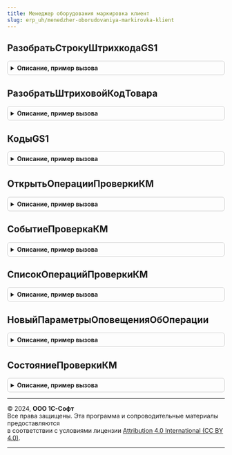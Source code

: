 ```yaml
---
title: Менеджер оборудования маркировка клиент
slug: erp_uh/menedzher-oborudovaniya-markirovka-klient
---
```



## РазобратьСтрокуШтрихкодаGS1
<details style="margin: 1em 0; padding: 0.5em; border: 1px solid #ccc; border-radius: 6px;">

<summary style="font-weight: bold; cursor: pointer;">Описание, пример вызова</summary>

```bsl

// Разобрать строку штрихкода в соответствии со стандартом GS1.
//
// Параметры:
//  Штрихкод - Строка - значение штрихкода.
//
// Возвращаемое значение:
//  Структура.
Функция РазобратьСтрокуШтрихкодаGS1(Знач Штрихкод) Экспорт
```

Пример вызова
```bsl
Результат = МенеджерОборудованияМаркировкаКлиент.РазобратьСтрокуШтрихкодаGS1(Штрихкод) Экспорт;);
```
</details>

## РазобратьШтриховойКодТовара
<details style="margin: 1em 0; padding: 0.5em; border: 1px solid #ccc; border-radius: 6px;">

<summary style="font-weight: bold; cursor: pointer;">Описание, пример вызова</summary>

```bsl

// Разобрать штриховой код товара.
//
// Параметры:
//  Штрихкод - Строка - Штрихкод
//  ШтрихкодВBase64 - Булево - Штрихкод в base64
//
// Возвращаемое значение:
//  Структура - Разобрать штриховой код товара:
//   * Разобран - Булево -
//   * ОписаниеОшибки - СТрока
//   * ПредставлениеШтрихкода - Строка -
//   * ДанныеШтрихкода - Строка -
//   * ТипИдентификатораТовара - ПеречислениеСсылка.ТипыИдентификаторовТовараККТ -
//   * GTIN - Строка -
//   * СерийныйНомер - Строка -
//   * EAN - Строка -
//   * РеквизитКодаТовараHEX - Строка -
//   * РеквизитКодаТовара - Строка -
//   * ИдентифицируетЭкземпляр - Булево -
//   * ПотребительскаяУпаковкаТабачнойПродукции - Булево -
//   * ШтрихкодBase64 - Булево -
//   * НаименованиеРеквизита - Строка -
//
Функция РазобратьШтриховойКодТовара(Знач Штрихкод, Знач ШтрихкодВBase64 = Ложь) Экспорт
```

Пример вызова
```bsl
Результат = МенеджерОборудованияМаркировкаКлиент.РазобратьШтриховойКодТовара(Штрихкод, ШтрихкодВBase64);
```
</details>

## КодыGS1
<details style="margin: 1em 0; padding: 0.5em; border: 1px solid #ccc; border-radius: 6px;">

<summary style="font-weight: bold; cursor: pointer;">Описание, пример вызова</summary>

```bsl

// Коды g s1.
//
// Возвращаемое значение:
//  Соответствие из Строка - Коды gs1
Функция КодыGS1() Экспорт
```

Пример вызова
```bsl
Результат = МенеджерОборудованияМаркировкаКлиент.КодыGS1() 
```
</details>

## ОткрытьОперацииПроверкиКМ
<details style="margin: 1em 0; padding: 0.5em; border: 1px solid #ccc; border-radius: 6px;">

<summary style="font-weight: bold; cursor: pointer;">Описание, пример вызова</summary>

```bsl


// Открытие форму списка операций проверки КМ
//
// Параметры:
//  ПараметрКоманды - Произвольный - источник, в котором реализована команда
//  ПараметрыВыполненияКоманды - ПараметрыВыполненияКоманды
//
Процедура ОткрытьОперацииПроверкиКМ(ПараметрКоманды, ПараметрыВыполненияКоманды) Экспорт
```

Пример вызова
```bsl
МенеджерОборудованияМаркировкаКлиент.ОткрытьОперацииПроверкиКМ(ПараметрКоманды, ПараметрыВыполненияКоманды) 
```
</details>

## СобытиеПроверкаКМ
<details style="margin: 1em 0; padding: 0.5em; border: 1px solid #ccc; border-radius: 6px;">

<summary style="font-weight: bold; cursor: pointer;">Описание, пример вызова</summary>

```bsl

// Возвращает идентификатор события проверки кода маркировки, используется в процедуре обработка оповещения формы
//
// Возвращаемое значение:
//   Строка - идентификатор события проверки кода маркировки
//
Функция СобытиеПроверкаКМ() Экспорт
```

Пример вызова
```bsl
Результат = МенеджерОборудованияМаркировкаКлиент.СобытиеПроверкаКМ() 
```
</details>

## СписокОперацийПроверкиКМ
<details style="margin: 1em 0; padding: 0.5em; border: 1px solid #ccc; border-radius: 6px;">

<summary style="font-weight: bold; cursor: pointer;">Описание, пример вызова</summary>

```bsl

// Возвращает типы операций проверки кода маркировки, используется в процедуре обработка оповещения формы
//
// Возвращаемое значение:
//   Структура - типы операций проверки кода маркировки:
//     * ЗапросККТ - Строка - выполняется запрос к локальной ККТ
//     * ЗапросККТЗавершено - Строка - завершен запрос к локальной ККТ
//     * ЗапросОИСМ - Строка - выполняется запрос к удаленному серверу ОИСМ
//     * ЗапросОИСМЗавершено - Строка - завершен запрос к удаленному серверу ОИСМ
//     * ПодтверждениеККТ - Строка - выполняется подтверждение продажи на локальной ККТ
//     * ПодтверждениеККТЗавершено - Строка - завершен подтверждение продажи на локальной ККТ
//
Функция СписокОперацийПроверкиКМ() Экспорт
```

Пример вызова
```bsl
Результат = МенеджерОборудованияМаркировкаКлиент.СписокОперацийПроверкиКМ() 
```
</details>

## НовыйПараметрыОповещенияОбОперации
<details style="margin: 1em 0; padding: 0.5em; border: 1px solid #ccc; border-radius: 6px;">

<summary style="font-weight: bold; cursor: pointer;">Описание, пример вызова</summary>

```bsl

// Возвращает типы операций проверки кода маркировки, используется в процедуре обработка оповещения формы
//
// Возвращаемое значение:
//   Структура - типы операций проверки кода маркировки:
//     * КодМаркировки - Строка - код маркировки в виде base64
//     * Операция - Строка - одно из значений структуры СписокОперацийПроверкиКМ();
//     * ДополнительныеПараметры - Неопределено, Структура - структура дополнительных параметров переданная при подготовке параметров запроса проверки КМ
//
Функция НовыйПараметрыОповещенияОбОперации() Экспорт
```

Пример вызова
```bsl
Результат = МенеджерОборудованияМаркировкаКлиент.НовыйПараметрыОповещенияОбОперации() 
```
</details>

## СостояниеПроверкиКМ
<details style="margin: 1em 0; padding: 0.5em; border: 1px solid #ccc; border-radius: 6px;">

<summary style="font-weight: bold; cursor: pointer;">Описание, пример вызова</summary>

```bsl

// Возвращает текущее состояние проверки кода маркировки
//
// Возвращаемое значение:
//  Структура
Функция СостояниеПроверкиКМ() Экспорт
```

Пример вызова
```bsl
Результат = МенеджерОборудованияМаркировкаКлиент.СостояниеПроверкиКМ() 
```
</details>

---

© 2024, **ООО 1С-Софт**  
Все права защищены. Эта программа и сопроводительные материалы предоставляются  
в соответствии с условиями лицензии [Attribution 4.0 International (CC BY 4.0)](https://creativecommons.org/licenses/by/4.0/legalcode).

---

